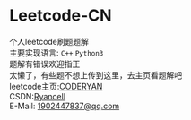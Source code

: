# Leetcode-CN
个人leetcode刷题题解  
主要实现语言: `C++` `Python3`  
题解有错误欢迎指正  
太懒了，有些题不想上传到这里，去主页看题解吧  
leetcode主页:[CODERYAN](https://leetcode-cn.com/u/roycec/)  
CSDN:[Ryancell](https://blog.csdn.net/weixin_51966728?spm=1001.2014.3001.5343)  
E-Mail: 1902447837@qq.com
